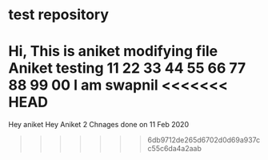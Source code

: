 # test repository
Hi, This is aniket modifying file
Aniket testing 11 22 33 44 55 66 77 88 99 00
I am swapnil
<<<<<<< HEAD
=======
Hey aniket
Hey Aniket 2
Chnages done on 11 Feb 2020
>>>>>>> 6db9712de265d6702d0d69a937cc55c6da4a2aab
